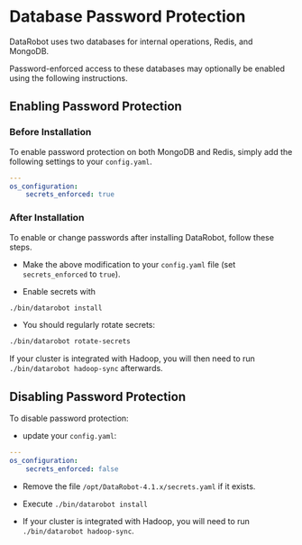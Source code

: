 # Database Password Protection

DataRobot uses two databases for internal operations, Redis, and MongoDB.

Password-enforced access to these databases may optionally be enabled using the following instructions.

## Enabling Password Protection

### Before Installation

To enable password protection on both MongoDB and Redis, simply add the following settings to your `config.yaml`.

```yaml
---
os_configuration:
    secrets_enforced: true
```

### After Installation

To enable or change passwords after installing DataRobot, follow these steps.

* Make the above modification to your `config.yaml` file (set `secrets_enforced` to `true`).

* Enable secrets with

```bash
./bin/datarobot install
```

* You should regularly rotate secrets:

```bash
./bin/datarobot rotate-secrets
```

If your cluster is integrated with Hadoop, you will then need to run `./bin/datarobot hadoop-sync` afterwards.

## Disabling Password Protection

To disable password protection:

* update your `config.yaml`:

```yaml
---
os_configuration:
    secrets_enforced: false
```

* Remove the file `/opt/DataRobot-4.1.x/secrets.yaml` if it exists.

* Execute `./bin/datarobot install`

* If your cluster is integrated with Hadoop, you will need to run
`./bin/datarobot hadoop-sync`.
